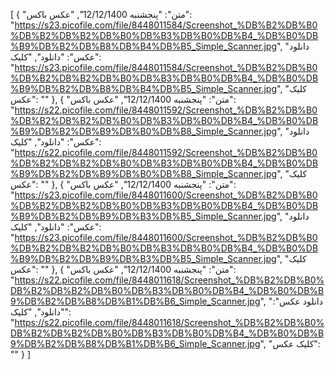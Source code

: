 [
  {
    "متن": "پنجشنبه 12/12/1400",
    "عکس باکس": "https://s23.picofile.com/file/8448011584/Screenshot_%DB%B2%DB%B0%DB%B2%DB%B2%DB%B0%DB%B3%DB%B0%DB%B4_%DB%B0%DB%B9%DB%B2%DB%B8%DB%B4%DB%B5_Simple_Scanner.jpg",
    "دانلود عکس": "دانلود",
    "کلیک": "https://s23.picofile.com/file/8448011584/Screenshot_%DB%B2%DB%B0%DB%B2%DB%B2%DB%B0%DB%B3%DB%B0%DB%B4_%DB%B0%DB%B9%DB%B2%DB%B8%DB%B4%DB%B5_Simple_Scanner.jpg",
    "کلیک عکس": ""
  },
  {
    "متن": "پنجشنبه 12/12/1400",
    "عکس باکس": "https://s22.picofile.com/file/8448011592/Screenshot_%DB%B2%DB%B0%DB%B2%DB%B2%DB%B0%DB%B3%DB%B0%DB%B4_%DB%B0%DB%B9%DB%B2%DB%B9%DB%B0%DB%B8_Simple_Scanner.jpg",
    "دانلود عکس": "دانلود",
    "کلیک": "https://s22.picofile.com/file/8448011592/Screenshot_%DB%B2%DB%B0%DB%B2%DB%B2%DB%B0%DB%B3%DB%B0%DB%B4_%DB%B0%DB%B9%DB%B2%DB%B9%DB%B0%DB%B8_Simple_Scanner.jpg",
    "کلیک عکس": ""
  },
  {
    "متن": "پنجشنبه 12/12/1400",
    "عکس باکس": "https://s23.picofile.com/file/8448011600/Screenshot_%DB%B2%DB%B0%DB%B2%DB%B2%DB%B0%DB%B3%DB%B0%DB%B4_%DB%B0%DB%B9%DB%B2%DB%B9%DB%B3%DB%B5_Simple_Scanner.jpg",
    "دانلود عکس": "دانلود",
    "کلیک": "https://s23.picofile.com/file/8448011600/Screenshot_%DB%B2%DB%B0%DB%B2%DB%B2%DB%B0%DB%B3%DB%B0%DB%B4_%DB%B0%DB%B9%DB%B2%DB%B9%DB%B3%DB%B5_Simple_Scanner.jpg",
    "کلیک عکس": ""
  },
  {
    "متن": "پنجشنبه 12/12/1400",
    "عکس باکس": "https://s22.picofile.com/file/8448011618/Screenshot_%DB%B2%DB%B0%DB%B2%DB%B2%DB%B0%DB%B3%DB%B0%DB%B4_%DB%B0%DB%B9%DB%B2%DB%B8%DB%B1%DB%B6_Simple_Scanner.jpg",
    "دانلود عکس": "دانلود",
    "کلیک": "https://s22.picofile.com/file/8448011618/Screenshot_%DB%B2%DB%B0%DB%B2%DB%B2%DB%B0%DB%B3%DB%B0%DB%B4_%DB%B0%DB%B9%DB%B2%DB%B8%DB%B1%DB%B6_Simple_Scanner.jpg",
    "کلیک عکس": ""
  }
]
